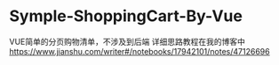 # Symple-ShoppingCart-By-Vue
VUE简单的分页购物清单，不涉及到后端
详细思路教程在我的博客中
https://www.jianshu.com/writer#/notebooks/17942101/notes/47126696
